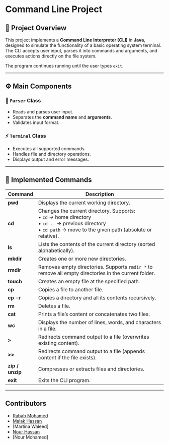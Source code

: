 # Command Line Project 
## 📘 Project Overview
This project implements a **Command Line Interpreter (CLI)** in **Java**, designed to simulate the functionality of a basic operating system terminal.  
The CLI accepts user input, parses it into commands and arguments, and executes actions directly on the file system.

The program continues running until the user types `exit`.

---

## ⚙️ Main Components
### 🧩 `Parser` Class
- Reads and parses user input.
- Separates the **command name** and **arguments**.
- Validates input format.

### ⚡ `Terminal` Class
- Executes all supported commands.
- Handles file and directory operations.
- Displays output and error messages.

---

## 🧠 Implemented Commands

| Command | Description |
|----------|-------------|
| **pwd** | Displays the current working directory. |
| **cd** | Changes the current directory. Supports:<br>• `cd` → home directory<br>• `cd ..` → previous directory<br>• `cd path` → move to the given path (absolute or relative). |
| **ls** | Lists the contents of the current directory (sorted alphabetically). |
| **mkdir** | Creates one or more new directories. |
| **rmdir** | Removes empty directories. Supports `rmdir *` to remove all empty directories in the current folder. |
| **touch** | Creates an empty file at the specified path. |
| **cp** | Copies a file to another file. |
| **cp -r** | Copies a directory and all its contents recursively. |
| **rm** | Deletes a file. |
| **cat** | Prints a file’s content or concatenates two files. |
| **wc** | Displays the number of lines, words, and characters in a file. |
| **>** | Redirects command output to a file (overwrites existing content). |
| **>>** | Redirects command output to a file (appends content if the file exists). |
| **zip / unzip** | Compresses or extracts files and directories. |
| **exit** | Exits the CLI program. |

---

## Contributors
- [Rabab Mohamed](https://github.com/Rabab-Okasha)
- [Malak Hassan](https://github.com/Malakhassan8)
- [Martina Waleed]
- [Nour Hassan](https://github.com/Nourhasann)
- [Nour Mohamed]
